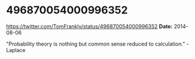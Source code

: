 # 496870054000996352
https://twitter.com/TomFrankly/status/496870054000996352
**Date:** 2014-08-06

"Probability theory is nothing but common sense reduced to calculation." - Laplace
